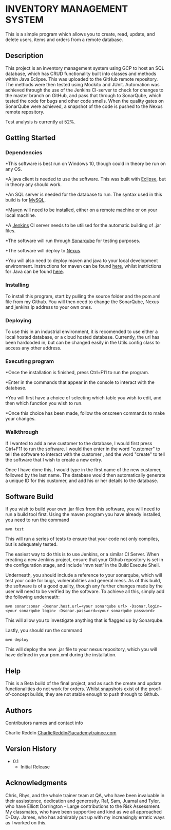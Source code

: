 # INVENTORY MANAGEMENT SYSTEM

This is a simple program which allows you to create, read, update, and delete users, items and orders from a remote database.

## Description

This project is an inventory management system using GCP to host an SQL database,
which has CRUD functionality built into classes and methods within Java Eclipse.
This was uploaded to the GitHub remote repository. The methods were then tested using Mockito and JUnit. 
Automation was achieved through the use of the Jenkins CI-server to check for changes to the master branch on GitHub,
and pass that through to SonarQube, which tested the code for bugs and other code smells.
When the quality gates on SonarQube were achieved, a snapshot of the code is pushed to the Nexus remote repository.


Test analysis is currently at 52%.

## Getting Started

### Dependencies

*This software is best run on Windows 10, though could in theory be run on any OS.

*A java client is needed to use the software. This was built with [Eclipse](https://www.eclipse.org/downloads/packages/), but in theory any should work.

*An SQL server is needed for the database to run. The syntax used in this build is for [MySQL](https://dev.mysql.com/downloads/workbench/).

*[Maven](https://maven.apache.org/download.cgi) will need to be installed, either on a remote machine or on your local machine.

*A [Jenkins](https://jenkins.io/download/) CI server needs to be utilised for the automatic building of .jar files.

*The software will run through [Sonarqube](https://www.sonarqube.org/downloads/) for testing purposes.

*The software will deploy to [Nexus](https://www.sonatype.com/download-nexus-repository-trial?hsCtaTracking=387944e4-949c-403c-a489-bd67e7c31a2a%7Ca59637d2-4904-4eb5-9a0b-5d380c65bf51).

*You will also need to deploy maven and java to your local development environment. Instructions for maven can be found [here](https://tutorials.visualstudio.com/Java/hello-world/install-maven), whilst instrictions for Java can be found [here](https://www.javatpoint.com/how-to-set-path-in-java).

### Installing

To install this program, start by pulling the source folder and the pom.xml file from my Github. You will then need to change the
SonarQube, Nexus and jenkins ip address to your own ones.

### Deploying

To use this in an industrial environment, it is recomended to use either a local hosted database, or a cloud hosted database.
Currently, the url has been hardcoded in, but can be changed easily in the Utils.config class to access any other address.

### Executing program

*Once the installation is finished, press Ctrl+F11 to run the program.

*Enter in the commands that appear in the console to interact with the database. 

*You will first have a choice of selecting which table you wish to edit, and then which function you wish to run.

*Once this choice has been made, follow the onscreen commands to make your changes.

### Walkthrough
If I wanted to add a new customer to the database, I would first press Ctrl+F11 to run the software.
I would then enter in the word "customer" to tell the software to interact with the customer , and
the word "create" to tell the software that I wish to create a new entry.

Once I have done this, I would type in the first name of the new customer, followed by the last name.
The database would then automatically generate a unique ID for this customer, and add his or her details to the database.

## Software Build

If you wish to build your own .jar files from this software, you will need to run a build tool first.
Using the maven program you have already installed, you need to run the command 
```
mvn test
```

This will run a series of tests to ensure that your code not only compiles, but is adequately tested.

The easiest way to do this is to use Jenkins, or a similar CI Server. When creating a new Jenkins project,
ensure that your Github repository is set in the configuration stage, and include 'mvn test' in the Build Execute Shell.

Underneath, you should include a reference to your sonarqube, which will test your code for bugs, vulnerabilities and
general mess. As of this build, the software is of a good quality, though any further changes made by the user
will need to be verified by the software. To achieve all this, simply add the following underneath:
```
mvn sonar:sonar -Dsonar.host.url=<your sonarqube url> -Dsonar.login=<your sonarqube login> -Dsonar.password=<your sonarqube password>  
```
This will allow you to investigate anything that is flagged up by Sonarqube.

Lastly, you should run the command
```
mvn deploy
```

This will deploy the new .jar file to your nexus repository, which you will have defined in your pom.xml during the installation.


## Help

This is a Beta build of the final project, and as such the create and update functionalities do not work
for orders. Whilst snapshots exist of the proof-of-concept builds, they are not stable enough to push through to Github.

## Authors

Contributors names and contact info

Charlie Reddin
CharlieReddin@academytrainee.com

## Version History

* 0.1
    * Initial Release

## Acknowledgments

Chris, Rhys, and the whole trainer team at QA, who have been invaluable in their assisstence, dedication and generosity.
Raf, Sam, Juamal and Tyler, who have 
Elliott Dorrington - Large contributions to the Risk Assessment.
My classmates, who have been supportive and kind as we all approached D-Day.
James, who has admirably put up with my increasingly erratic ways as I worked on this.